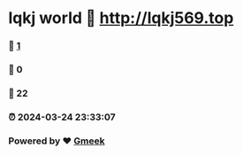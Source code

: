 # lqkj world :link: http://lqkj569.top 
### :page_facing_up: [1](http://lqkj569.top/tag.html) 
### :speech_balloon: 0 
### :hibiscus: 22 
### :alarm_clock: 2024-03-24 23:33:07 
### Powered by :heart: [Gmeek](https://github.com/Meekdai/Gmeek)
